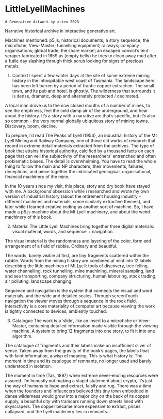 # LittleLyellMachines
~~~~~~~~~~~~~~~~~~~~~~~~~~~~~~~~~~
# Generative Artwork by xsten 2023
~~~~~~~~~~~~~~~~~~~~~~~~~~~~~~~~~~
Narrative historical archive in interactive generative art.

Machines mentioned: p5.js; historical documents; a story sequence; the microfiche; View-Master; tunnelling equipment; railways; company organisations; global trade; the share market; an escaped convict’s tent scraper fabricated in 1859 as (empty belly) he tries to clean away mud after a futile day slashing through thick scrub looking for signs of precious metals.

1. Context
I spent a few winter days at the site of some extreme mining history in the inhospitable west coast of Tasmania.
The landscape here has been left barren by a period of frantic copper extraction.
The small town, and its pub and hotel, is ghostly.
The wilderness that surrounds it is dense, dramatic, deep and alternately protected / decimated.

A local man drove us to the now closed mouths of a number of mines, to see the emptiness, 
feel the cold damp air of the underground, and hear about the history. 
It’s a story with a narrative arc that’s specific, but it’s also so common - 
the very normal globally ubiquitous story of mining towns. 
Discovery, boom, decline.

To prepare, I’d read The Peaks of Lyell (1954), an industrial history of the Mt Lyell Mining and Railway Company, 
one of those old works of research that record in extreme detail materials extracted from the archives. 
The type of book that attains historical authority, calcified by a thousand facts on each page that can veil the subjectivity of the researchers’ entrenched and often problematic biases. 
The detail is overwhelming. You have to read the whole thing to follow the main and NP characters, their movements, failures, deceptions, and piece together the imbricated geological, organisational, financial machinery of the mine.

In the 10 years since my visit, this place, story and dry book have stayed with me. 
A background obsession while i researched and wrote my own version of industrial history 
(about the retirement housing industry - different machines and materials, some similarly extractive themes), 
and later while i learned creative coding as another sort of machine. 
So, I have made a p5.js machine about the Mt Lyell machinery, and about the weird machinery of this book.

2. Material
The Little Lyell Machines bring together three digital materials:
visual material, words, and sequence + navigation.

The visual material is the randomness and layering of the color, form and arrangement of a field of rubble. 
Ordinary and beautiful.

The words, barely visible at first, are tiny fragments scattered within the rubble. 
Words from the mining history are combined at mint into 12 labels describing the little machines of Mt Lyell: 
tools of discovery, tree felling, water channelling, rock tunnelling, mine machining, mineral sampling, land and sea transporting, company structuring, human labouring, stock trading, air polluting, landscape changing.

Sequence and navigation is the system that connects the visual and word materials, and the wide and detailed scales. 
Through screenTouch navigation the viewer moves through a sequence in the rock field. 
Interactivity is a core materiality of computer art because viewing the work is tightly connected to devices, 
ambiently touched.

3. Catalogue
The work is a ‘slide’, like an insert to a microfiche or View-Master,
containing detailed information made visible through the viewing machine.
A system to bring 12 fragments into one story, to fit it into one algorithm.

The catalogue of fragments and their labels make an insufficient sliver of sense. 
Taken away from the gravity of the book’s pages, the labels float with faint information, a wisp of meaning. 
This is what history is: 
The moment in time and its catalogue of remnants, no longer used and barely understood in isolation.

The moment in time (Tas, 1897) when extreme never-ending resources were assured. 
I’m honestly not making a stupid statement about crypto, it’s just the way of humans to hype and extract, falsify and rug. 
There was a time when the founders and influencers believed this tiny town embedded in dense wilderness 
would grow into a major city on the back of its copper supply, 
a beautiful city with tramcars running down streets lined with skyscrapers. 
The copper became more expensive to extract, prices collapsed, and the Lyell machinery lies in remnants.
